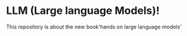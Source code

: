 # LLM (Large language Models)!
This repository is about the new book'hands on large language models'
